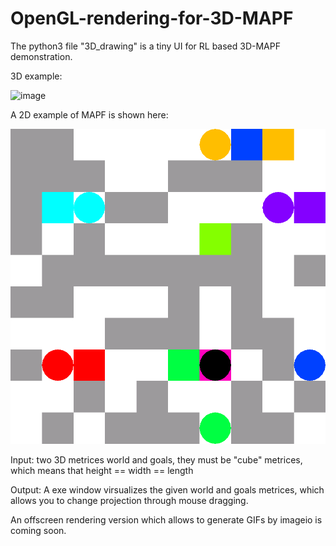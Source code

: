 # OpenGL-rendering-for-3D-MAPF

The python3 file "3D_drawing" is a tiny UI for RL based 3D-MAPF demonstration.

3D example:

![image](https://github.com/GilesLuo/OpenGL-rendering-for-3D-MAPF/blob/master/example/episode_5843_256_-793.6.gif)


A 2D example of MAPF is shown here:

![image](https://github.com/GilesLuo/OpenGL-rendering-for-3D-MAPF/blob/master/gifs_primal_tests/episode_12_39.gif)

Input: 
two 3D metrices world and goals, they must be "cube" metrices, which means that height == width == length

Output:
A exe window virsualizes the given world and goals metrices, which allows you to change projection through mouse dragging.

An offscreen rendering version which allows to generate GIFs by imageio is coming soon.

